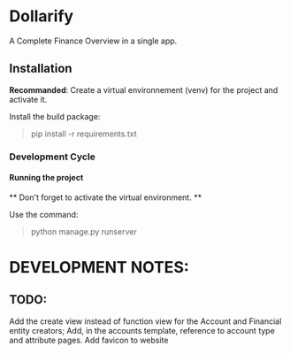 # Dollarify

A Complete Finance Overview in a single app.

## Installation

**Recommanded**: Create a virtual environnement (venv) for the project and activate it.

Install the build package:
> pip install -r requirements.txt

### Development Cycle

#### Running the project

** Don't forget to activate the virtual environment. **

Use the command:
> python manage.py runserver


# DEVELOPMENT NOTES:

## TODO:
Add the create view instead of function view for the Account and Financial entity creators;
Add, in the accounts template, reference to account type and attribute pages.
Add favicon to website